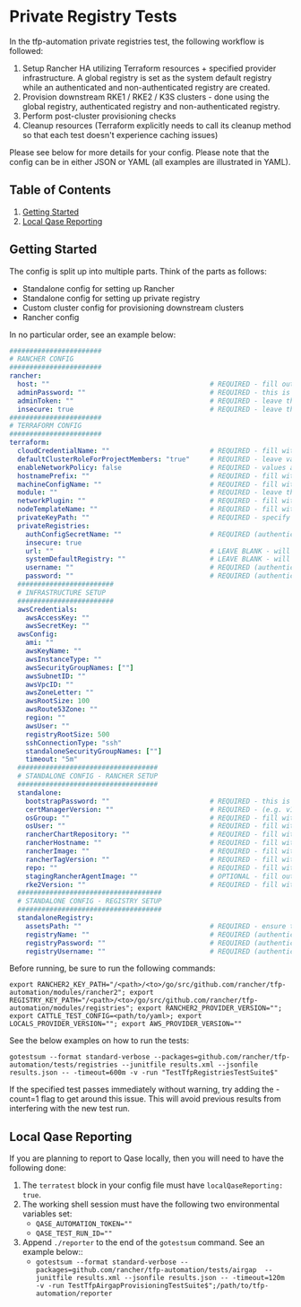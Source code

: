 # Private Registry Tests

In the tfp-automation private registries test, the following workflow is followed:

1. Setup Rancher HA utilizing Terraform resources + specified provider infrastructure. A global registry is set as the system default registry while an authenticated and non-authenticated registry are created.
2. Provision downstream RKE1 / RKE2 / K3S clusters - done using the global registry, authenticated registry and non-authenticated registry.
3. Perform post-cluster provisioning checks
4. Cleanup resources (Terraform explicitly needs to call its cleanup method so that each test doesn't experience caching issues)

Please see below for more details for your config. Please note that the config can be in either JSON or YAML (all examples are illustrated in YAML).

## Table of Contents
1. [Getting Started](#Getting-Started)
2. [Local Qase Reporting](#Local-Qase-Reporting)

## Getting Started
The config is split up into multiple parts. Think of the parts as follows:
- Standalone config for setting up Rancher
- Standalone config for setting up private registry
- Custom cluster config for provisioning downstream clusters
- Rancher config

In no particular order, see an example below:

```yaml
#######################
# RANCHER CONFIG
#######################
rancher:
  host: ""                                        # REQUIRED - fill out with the expected Rancher server URL
  adminPassword: ""                               # REQUIRED - this is the same as the bootstrapPassword below, make sure they match
  adminToken: ""                                  # REQUIRED - leave this field empty as shown
  insecure: true                                  # REQUIRED - leave this as true
#######################
# TERRAFORM CONFIG
#######################
terraform:
  cloudCredentialName: ""                         # REQUIRED - fill with desired value
  defaultClusterRoleForProjectMembers: "true"     # REQUIRED - leave value as true
  enableNetworkPolicy: false                      # REQUIRED - values are true or false -  can leave as false
  hostnamePrefix: ""                              # REQUIRED - fill with desired value
  machineConfigName: ""                           # REQUIRED - fill with desired value
  module: ""                                      # REQUIRED - leave this field empty as shown
  networkPlugin: ""                               # REQUIRED - fill with desired value
  nodeTemplateName: ""                            # REQUIRED - fill with desired value
  privateKeyPath: ""                              # REQUIRED - specify private key that will be used to access created instances
  privateRegistries:
    authConfigSecretName: ""                      # REQUIRED (authenticated registry only) - specify the name of the secret you wanted created
    insecure: true
    url: ""                                       # LEAVE BLANK - will be set during the test
    systemDefaultRegistry: ""                     # LEAVE BLANK - will be set during the test
    username: ""                                  # REQUIRED (authenticated registry only) - username of the private registry
    password: ""                                  # REQUIRED (authenticated registry only) - password of the private registry
  ########################
  # INFRASTRUCTURE SETUP
  ########################
  awsCredentials:
    awsAccessKey: ""
    awsSecretKey: ""
  awsConfig:
    ami: ""
    awsKeyName: ""
    awsInstanceType: ""
    awsSecurityGroupNames: [""]
    awsSubnetID: ""
    awsVpcID: ""
    awsZoneLetter: ""
    awsRootSize: 100
    awsRoute53Zone: ""
    region: ""
    awsUser: ""
    registryRootSize: 500
    sshConnectionType: "ssh"
    standaloneSecurityGroupNames: [""]
    timeout: "5m"
  ###################################
  # STANDALONE CONFIG - RANCHER SETUP
  ###################################
  standalone:
    bootstrapPassword: ""                         # REQUIRED - this is the same as the adminPassword above, make sure they match
    certManagerVersion: ""                        # REQUIRED - (e.g. v1.15.3)
    osGroup: ""                                   # REQUIRED - fill with group of the instance created
    osUser: ""                                    # REQUIRED - fill with username of the instance created
    rancherChartRepository: ""                    # REQUIRED - fill with desired value. Must end with a trailing /
    rancherHostname: ""                           # REQUIRED - fill with desired value
    rancherImage: ""                              # REQUIRED - fill with desired value
    rancherTagVersion: ""                         # REQUIRED - fill with desired value
    repo: ""                                      # REQUIRED - fill with desired value
    stagingRancherAgentImage: ""                  # OPTIONAL - fill out only if you are using staging registry
    rke2Version: ""                               # REQUIRED - fill with desired RKE2 k8s value (i.e. v1.30.6+rke2r1)
  ####################################
  # STANDALONE CONFIG - REGISTRY SETUP
  ####################################
  standaloneRegistry:
    assetsPath: ""                                # REQUIRED - ensure that you end with a trailing `/`
    registryName: ""                              # REQUIRED (authenticated registry only)
    registryPassword: ""                          # REQUIRED (authenticated registry only)
    registryUsername: ""                          # REQUIRED (authenticated registry only)
```

Before running, be sure to run the following commands:

`export RANCHER2_KEY_PATH="/<path>/<to>/go/src/github.com/rancher/tfp-automation/modules/rancher2"; export REGISTRY_KEY_PATH="/<path>/<to>/go/src/github.com/rancher/tfp-automation/modules/registries"; export RANCHER2_PROVIDER_VERSION=""; export CATTLE_TEST_CONFIG=<path/to/yaml>; export LOCALS_PROVIDER_VERSION=""; export AWS_PROVIDER_VERSION=""`

See the below examples on how to run the tests:

`gotestsum --format standard-verbose --packages=github.com/rancher/tfp-automation/tests/registries --junitfile results.xml --jsonfile results.json -- -timeout=600m -v -run "TestTfpRegistriesTestSuite$"`

If the specified test passes immediately without warning, try adding the -count=1 flag to get around this issue. This will avoid previous results from interfering with the new test run.

## Local Qase Reporting
If you are planning to report to Qase locally, then you will need to have the following done:
1. The `terratest` block in your config file must have `localQaseReporting: true`.
2. The working shell session must have the following two environmental variables set:
     - `QASE_AUTOMATION_TOKEN=""`
     - `QASE_TEST_RUN_ID=""`
3. Append `./reporter` to the end of the `gotestsum` command. See an example below::
     - `gotestsum --format standard-verbose --packages=github.com/rancher/tfp-automation/tests/airgap  --junitfile results.xml --jsonfile results.json -- -timeout=120m -v -run TestTfpAirgapProvisioningTestSuite$";/path/to/tfp-automation/reporter`